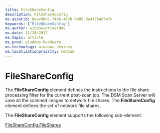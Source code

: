 ```yaml
---
title: FileShareConfig
description: FileShareConfig
ms.assetid: 6eae90dc-740b-482b-9b85-0e4f254d547e
keywords: ["FileShareConfig"]
ms.author: windowsdriverdev
ms.date: 11/28/2017
ms.topic: article
ms.prod: windows-hardware
ms.technology: windows-devices
ms.localizationpriority: medium
---
```


# FileShareConfig


The **FileShareConfig** element defines the instructions to the file share processing filter for the current post-scan job. The DSM Scan Server will save all the scanned images to network file shares. The **FileShareConfig** element defines the set of network file shares.

The **FileShareConfig** element supports the following sub-element:

[FileShareConfig.FileShares](fileshareconfig-fileshares.md)

 

 





